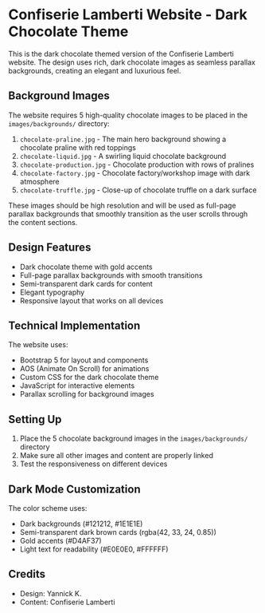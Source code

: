 # Confiserie Lamberti Website - Dark Chocolate Theme

This is the dark chocolate themed version of the Confiserie Lamberti website. The design uses rich, dark chocolate images as seamless parallax backgrounds, creating an elegant and luxurious feel.

## Background Images

The website requires 5 high-quality chocolate images to be placed in the `images/backgrounds/` directory:

1. `chocolate-praline.jpg` - The main hero background showing a chocolate praline with red toppings
2. `chocolate-liquid.jpg` - A swirling liquid chocolate background
3. `chocolate-production.jpg` - Chocolate production with rows of pralines
4. `chocolate-factory.jpg` - Chocolate factory/workshop image with dark atmosphere
5. `chocolate-truffle.jpg` - Close-up of chocolate truffle on a dark surface

These images should be high resolution and will be used as full-page parallax backgrounds that smoothly transition as the user scrolls through the content sections.

## Design Features

- Dark chocolate theme with gold accents
- Full-page parallax backgrounds with smooth transitions
- Semi-transparent dark cards for content
- Elegant typography
- Responsive layout that works on all devices

## Technical Implementation

The website uses:
- Bootstrap 5 for layout and components
- AOS (Animate On Scroll) for animations
- Custom CSS for the dark chocolate theme
- JavaScript for interactive elements
- Parallax scrolling for background images

## Setting Up

1. Place the 5 chocolate background images in the `images/backgrounds/` directory
2. Make sure all other images and content are properly linked
3. Test the responsiveness on different devices

## Dark Mode Customization

The color scheme uses:
- Dark backgrounds (#121212, #1E1E1E)
- Semi-transparent dark brown cards (rgba(42, 33, 24, 0.85))
- Gold accents (#D4AF37)
- Light text for readability (#E0E0E0, #FFFFFF)

## Credits

- Design: Yannick K.
- Content: Confiserie Lamberti